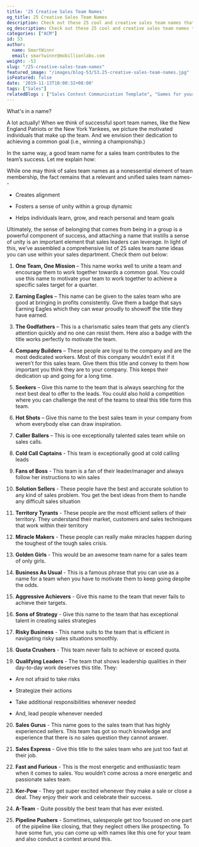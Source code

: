 ```yaml
---
title: '25 Creative Sales Team Names'
og_title: 25 Creative Sales Team Names
description: Check out these 25 cool and creative sales team names that can unite your team and lead to more sales.
og_description: Check out these 25 cool and creative sales team names that can unite your team and lead to more sales.
categories: ["ACM"]
id: 53
author:
  name: SmartWinnr
  email: smartwinnr@mobillionlabs.com
weight: -53
slug: "/25-creative-sales-team-names"
featured_image: "/images/blog-53/53.25-creative-sales-team-names.jpg"
isFeatured: false
date: '2019-11-13T10:00:32+08:00'
tags: ["Sales"]
relatedBlogs : ["Sales Contest Communication Template", "Games for your Offsite", "Top 20 Sales Contest Names", "8 Tips to Create your Sales Contests around March Madness", "5 Sales Contests for your Next Sales Onboarding Process", "23 Sales incentive ideas to keep your sales team motivated"]
---
```


<p>What's in a name?</p>

A lot actually! When we think of successful sport team names, like the New England Patriots or the New York Yankees, we picture the motivated individuals that make up the team. And we envision their dedication to achieving a common goal (i.e., winning a championship.)

In the same way, a good team name for a sales team contributes to the team’s success. Let me explain how:

While one may think of sales team names as a nonessential element of team membership, the fact remains that a relevant and unified sales team names--

* Creates alignment 

* Fosters a sense of unity within a group dynamic

* Helps individuals learn, grow, and reach personal and team goals 

Ultimately, the sense of belonging that comes from being in a group is a powerful component of success, and attaching a name that instills a sense of unity is an important element that sales leaders can leverage. In light of this, we’ve assembled a comprehensive list of 25 sales team name ideas you can use within your sales department. Check them out below:

1. **One Team, One Mission** – This name works well to unite a team and encourage them to work together towards a common goal. You could use this name to motivate your team to work together to achieve a specific sales target for a quarter.

2. **Earning Eagles** – This name can be given to the sales team who are good at bringing in profits consistently. Give them a badge that says Earning Eagles which they can wear proudly to showoff the title they have earned.

3. **The Godfathers** – This is a charismatic sales team that gets any client’s attention quickly and no one can resist them. Here also a badge with the title works perfectly to motivate the team.

4. **Company Builders** – These people are loyal to the company and are the most dedicated workers. Most of this company wouldn’t exist if it weren’t for this sales team. Give them this title and convey to them how important you think they are to your company. This keeps their dedication up and going for a long time.

5. **Seekers** – Give this name to the team that is always searching for the next best deal to offer to the leads. You could also hold a competition where you can challenge the rest of the teams to steal this title form this team.

6. **Hot Shots** – Give this name to the best sales team in your company from whom everybody else can draw inspiration.
 
7. **Caller Ballers** – This is one exceptionally talented sales team while on sales calls.

8. **Cold Call Captains** - This team is exceptionally good at cold calling leads

9. **Fans of Boss** - This team is a fan of their leader/manager and always follow her instructions to win sales

10. **Solution Sellers** - These people have the best and accurate solution to any kind of sales problem. You get the best ideas from them to handle any difficult sales situation

11. **Territory Tyrants** - These people are the most efficient sellers of their territory. They understand their market, customers and sales techniques that work within their territory

12. **Miracle Makers** - These people can really make miracles happen during the toughest of the tough sales crisis.

13. **Golden Girls** - This would be an awesome team name for a sales team of only girls.

14. **Business As Usual** - This is a famous phrase that you can use as a name for a team when you have to motivate them to keep going despite the odds.

15. **Aggressive Achievers** - Give this name to the team that never fails to achieve their targets.

16. **Sons of Strategy** - Give this name to the team that has exceptional talent in creating sales strategies

17. **Risky Business** - This name suits to the team that is efficient in navigating risky sales situations smoothly.

18. **Quota Crushers** - This team never fails to achieve or exceed quota.

19. **Qualifying Leaders** - The team that shows leadership qualities in their day-to-day work deserves this title. They:

  * Are not afraid to take risks

  * Strategize their actions

  * Take additional responsibilities whenever needed

  * And, lead people whenever needed

20. **Sales Gurus** - This name goes to the sales team that has highly experienced sellers. This team has got so much knowledge and experience that there is no sales question they cannot answer.

21. **Sales Express** - Give this title to the sales team who are just too fast at their job.

22. **Fast and Furious** - This is the most energetic and enthusiastic team when it comes to sales. You wouldn’t come across a more energetic and passionate sales team.

23. **Ker-Pow** - They get super excited whenever they make a sale or close a deal. They enjoy their work and celebrate their success.

24. **A-Team** - Quite possibly the best team that has ever existed.

25. **Pipeline Pushers** - Sometimes, salespeople get too focused on one part of the pipeline like closing, that they neglect others like prospecting. To have some fun, you can come up with names like this one for your team and also conduct a contest around this.